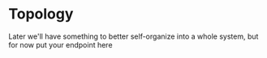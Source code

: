 # Topology

Later we'll have something to better self-organize into a whole system, but for now put your endpoint here
